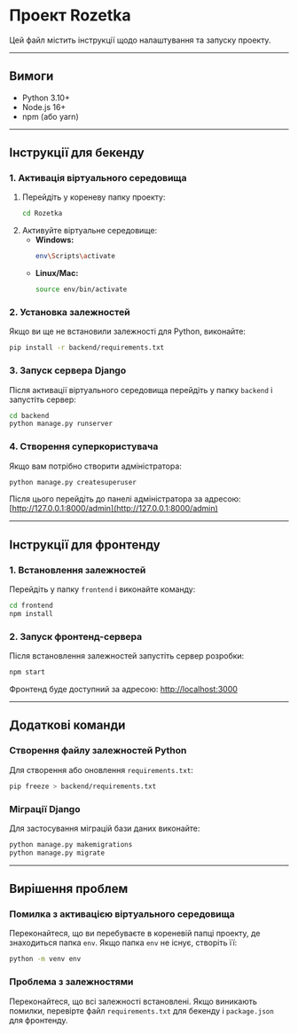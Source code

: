 # Проект Rozetka

Цей файл містить інструкції щодо налаштування та запуску проекту.

---

## Вимоги

- Python 3.10+
- Node.js 16+
- npm (або yarn)

---

## Інструкції для бекенду

### 1. Активація віртуального середовища

1. Перейдіть у кореневу папку проекту:
   ```bash
   cd Rozetka
   ```
2. Активуйте віртуальне середовище:
   - **Windows:**
     ```bash
     env\Scripts\activate
     ```
   - **Linux/Mac:**
     ```bash
     source env/bin/activate
     ```

### 2. Установка залежностей

Якщо ви ще не встановили залежності для Python, виконайте:
```bash
pip install -r backend/requirements.txt
```

### 3. Запуск сервера Django

Після активації віртуального середовища перейдіть у папку `backend` і запустіть сервер:
```bash
cd backend
python manage.py runserver
```

### 4. Створення суперкористувача

Якщо вам потрібно створити адміністратора:
```bash
python manage.py createsuperuser
```

Після цього перейдіть до панелі адміністратора за адресою:
[http://127.0.0.1:8000/admin](http://127.0.0.1:8000/admin)

---

## Інструкції для фронтенду

### 1. Встановлення залежностей

Перейдіть у папку `frontend` і виконайте команду:
```bash
cd frontend
npm install
```

### 2. Запуск фронтенд-сервера

Після встановлення залежностей запустіть сервер розробки:
```bash
npm start
```

Фронтенд буде доступний за адресою:
[http://localhost:3000](http://localhost:3000)

---

## Додаткові команди

### Створення файлу залежностей Python

Для створення або оновлення `requirements.txt`:
```bash
pip freeze > backend/requirements.txt
```

### Міграції Django

Для застосування міграцій бази даних виконайте:
```bash
python manage.py makemigrations
python manage.py migrate
```

---

## Вирішення проблем

### Помилка з активацією віртуального середовища

Переконайтеся, що ви перебуваєте в кореневій папці проекту, де знаходиться папка `env`. Якщо папка `env` не існує, створіть її:
```bash
python -m venv env
```

### Проблема з залежностями

Переконайтеся, що всі залежності встановлені. Якщо виникають помилки, перевірте файл `requirements.txt` для бекенду і `package.json` для фронтенду.

